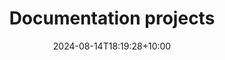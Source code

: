 ---
title: "Documentation projects"
date: 2024-08-14T18:19:28+10:00
featured: false
description: ""

image: ""
link: ""
fact: ""
weight: 10
sitemap:
  priority : 0.8
---